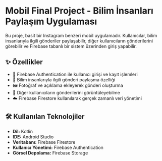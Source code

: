 # Mobil Final Project - Bilim İnsanları Paylaşım Uygulaması

Bu proje, basit bir Instagram benzeri mobil uygulamadır. Kullanıcılar, bilim insanlarıyla ilgili gönderiler paylaşabilir, diğer kullanıcıların gönderilerini görebilir ve Firebase tabanlı bir sistem üzerinden giriş yapabilir.

## ✨ Özellikler

- 🔐 Firebase Authentication ile kullanıcı girişi ve kayıt işlemleri  
- 📝 Bilim insanlarıyla ilgili gönderi paylaşma özelliği  
- 🖼️ Fotoğraf ve açıklama ekleyerek gönderi oluşturma  
- 📲 Diğer kullanıcıların gönderilerini görüntüleyebilme  
- ☁️ Firebase Firestore kullanılarak gerçek zamanlı veri yönetimi  

## 🛠️ Kullanılan Teknolojiler

- **Dil:** Kotlin  
- **IDE:** Android Studio  
- **Veritabanı:** Firebase Firestore  
- **Kullanıcı Yönetimi:** Firebase Authentication  
- **Görsel Depolama:** Firebase Storage  
